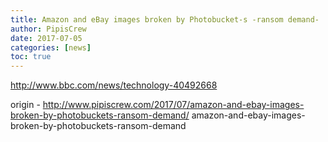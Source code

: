 ```yaml
---
title: Amazon and eBay images broken by Photobucket-s -ransom demand-
author: PipisCrew
date: 2017-07-05
categories: [news]
toc: true
---
```


http://www.bbc.com/news/technology-40492668

origin - http://www.pipiscrew.com/2017/07/amazon-and-ebay-images-broken-by-photobuckets-ransom-demand/ amazon-and-ebay-images-broken-by-photobuckets-ransom-demand